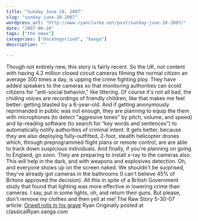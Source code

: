 ```yaml
---
title: "Sunday June 10, 2007"
slug: "sunday-june-10-2007"
wordpress_url: "http://www.ryanclarke.net/post/sunday-june-10-2007/"
date: "2007-06-10"
tags: ["the news"]
categories: ["Uncategorized", "Xanga"]
description: ""

---
```


Though not entirely new, this story is fairly recent.
So the UK, not content with having 4.2 million closed circuit cameras filming the normal citizen an average 300 times a day, is upping the crime fighting ploy. They have added speakers to the cameras so that monitoring authorities can scold citizens for "anti-social behavior," like littering. Of course it's not all bad, the chiding voices are recordings of friendly children, like that makes me feel better: getting blasted by a 6-year-old. And if getting anonymously reprimanded in public was not enough, they are planning to equip the them with microphones (to detect "aggresive tones" by pitch, volume, and speed) and lip-reading software (to search for “key words and sentences”) to automatically notify authorities of criminal intent. It gets better, because they are also deploying fully-outfitted, 2-foot, stealth helicopter drones which, through preprogrammed flight plans or remote control, are are able to track down suspicious individuals.
And finally, if you're planning on going to England, go soon. They are preparing to install x-ray to the cameras also. This will help in the dark, and with weapons and explosives detection. Oh, and everyone shows up on the screen naked. We shouldn't be surprised, they've already got cameras in the bathrooms (I can't believe 45% of Britons approved the decision).
All this in spite of a British Government study that found that lighting was more effective in lowering crime than cameras. I say, put in some lights, oh, and return their guns. But please, don't remove my clothes and then yell at me!
The Raw Story 5-30-07 article: [Orwell rolls in his grave](http://rawstory.com/news/2007/Orwell_rolls_in_his_grave_0530.html)
Ryan
Originally posted at classicalRyan.xanga.com
